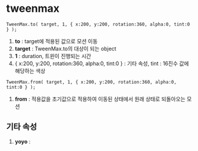 # tweenmax


```
TweenMax.to( target, 1, { x:200, y:200, rotation:360, alpha:0, tint:0 } );
```

1. **to** : target에 적용된 값으로 모션 이동
2. **target** : TweenMax.to의 대상이 되는 object
3. **1** : duration, 트윈이 진행되는 시간
4. { x:200, y:200, rotation:360, alpha:0, tint:0 } : 기타 속성, tint : 16진수 값에 해당하는 색상


```
TweenMax.from( target, 1, { x:200, y:200, rotation:360, alpha:0, tint:0 } );
```

1. **from** : 적용값을 초기값으로 적용하여 이동된 상태에서 원래 상태로 되돌아오는 모션



## 기타 속성

1. **yoyo** : 
